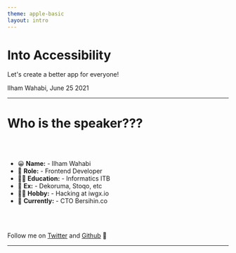 ```yaml
---
theme: apple-basic
layout: intro
---
```


# Into Accessibility

Let's create a better app for everyone!

<div class="absolute bottom-10">
  <span class="font-700">
    Ilham Wahabi, June 25 2021
  </span>
</div>

---

# Who is the speaker???

<br>
<br>

- 😀 **Name:** - Ilham Wahabi
- 📝 **Role:** - Frontend Developer
- 👨‍🎓 **Education:** - Informatics ITB
- 🤝 **Ex:** - Dekoruma, Stoqo, etc
- 👨‍💻 **Hobby:** - Hacking at iwgx.io
- 🧑‍ **Currently:** - CTO Bersihin.co

<br>
<br>

Follow me on [Twitter](https://twitter.com/ilhamwahabigx) and [Github](https://github.com/iwgx) 👋

---